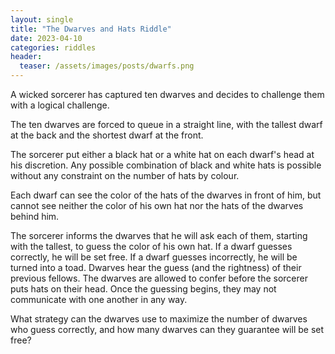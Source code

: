 ```yaml
---
layout: single
title: "The Dwarves and Hats Riddle"
date: 2023-04-10
categories: riddles
header:
  teaser: /assets/images/posts/dwarfs.png
---
```


A wicked sorcerer has captured ten dwarves and decides to challenge them with a logical challenge.

The ten dwarves are forced to queue in a straight line, with the tallest dwarf at the back and the shortest dwarf at the front.

The sorcerer put either a black hat or a white hat on each dwarf's head at his discretion. Any possible combination of black and white hats is possible without any constraint on the number of hats by colour.

Each dwarf can see the color of the hats of the dwarves in front of him, but cannot see neither the color of his own hat nor the hats of the dwarves behind him.

The sorcerer informs the dwarves that he will ask each of them, starting with the tallest, to guess the color of his own hat. If a dwarf guesses correctly, he will be set free. If a dwarf guesses incorrectly, he will be turned into a toad. Dwarves hear the guess (and the rightness) of their previous fellows. The dwarves are allowed to confer before the sorcerer puts hats on their head. Once the guessing begins, they may not communicate with one another in any way.

What strategy can the dwarves use to maximize the number of dwarves who guess correctly, and how many dwarves can they guarantee will be set free?
